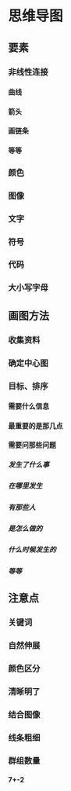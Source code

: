 # 思维导图

## 要素

### 非线性连接

#### 曲线

#### 箭头

#### 画链条

#### 等等

### 颜色

### 图像

### 文字

### 符号

### 代码

### 大小写字母

## 画图方法

### 收集资料

### 确定中心图

### 目标、排序

#### 需要什么信息

#### 最重要的是那几点

#### 需要问那些问题

##### 发生了什么事

##### 在哪里发生

##### 有那些人

##### 是怎么做的

##### 什么时候发生的

##### 等等

## 注意点

### 关键词

### 自然伸展

### 颜色区分

### 清晰明了

### 结合图像

### 线条粗细

### 群组数量

#### 7+-2
